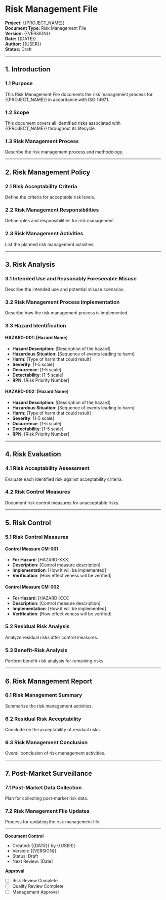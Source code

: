 # Risk Management File

**Project:** {{PROJECT_NAME}}  
**Document Type:** Risk Management File  
**Version:** {{VERSION}}  
**Date:** {{DATE}}  
**Author:** {{USER}}  
**Status:** Draft  

---

## 1. Introduction

### 1.1 Purpose
This Risk Management File documents the risk management process for {{PROJECT_NAME}} in accordance with ISO 14971.

### 1.2 Scope
This document covers all identified risks associated with {{PROJECT_NAME}} throughout its lifecycle.

### 1.3 Risk Management Process
Describe the risk management process and methodology.

---

## 2. Risk Management Policy

### 2.1 Risk Acceptability Criteria
Define the criteria for acceptable risk levels.

### 2.2 Risk Management Responsibilities
Define roles and responsibilities for risk management.

### 2.3 Risk Management Activities
List the planned risk management activities.

---

## 3. Risk Analysis

### 3.1 Intended Use and Reasonably Foreseeable Misuse
Describe the intended use and potential misuse scenarios.

### 3.2 Risk Management Process Implementation
Describe how the risk management process is implemented.

### 3.3 Hazard Identification

#### HAZARD-001: [Hazard Name]
- **Hazard Description**: [Description of the hazard]
- **Hazardous Situation**: [Sequence of events leading to harm]
- **Harm**: [Type of harm that could result]
- **Severity**: [1-5 scale]
- **Occurrence**: [1-5 scale]
- **Detectability**: [1-5 scale]
- **RPN**: [Risk Priority Number]

#### HAZARD-002: [Hazard Name]
- **Hazard Description**: [Description of the hazard]
- **Hazardous Situation**: [Sequence of events leading to harm]
- **Harm**: [Type of harm that could result]
- **Severity**: [1-5 scale]
- **Occurrence**: [1-5 scale]
- **Detectability**: [1-5 scale]
- **RPN**: [Risk Priority Number]

---

## 4. Risk Evaluation

### 4.1 Risk Acceptability Assessment
Evaluate each identified risk against acceptability criteria.

### 4.2 Risk Control Measures
Document risk control measures for unacceptable risks.

---

## 5. Risk Control

### 5.1 Risk Control Measures

#### Control Measure CM-001
- **For Hazard**: [HAZARD-XXX]
- **Description**: [Control measure description]
- **Implementation**: [How it will be implemented]
- **Verification**: [How effectiveness will be verified]

#### Control Measure CM-002
- **For Hazard**: [HAZARD-XXX]
- **Description**: [Control measure description]
- **Implementation**: [How it will be implemented]
- **Verification**: [How effectiveness will be verified]

### 5.2 Residual Risk Analysis
Analyze residual risks after control measures.

### 5.3 Benefit-Risk Analysis
Perform benefit-risk analysis for remaining risks.

---

## 6. Risk Management Report

### 6.1 Risk Management Summary
Summarize the risk management activities.

### 6.2 Residual Risk Acceptability
Conclude on the acceptability of residual risks.

### 6.3 Risk Management Conclusion
Overall conclusion of risk management activities.

---

## 7. Post-Market Surveillance

### 7.1 Post-Market Data Collection
Plan for collecting post-market risk data.

### 7.2 Risk Management File Updates
Process for updating the risk management file.

---

**Document Control**
- Created: {{DATE}} by {{USER}}
- Version: {{VERSION}}
- Status: Draft
- Next Review: [Date]

**Approval**
- [ ] Risk Review Complete
- [ ] Quality Review Complete
- [ ] Management Approval
